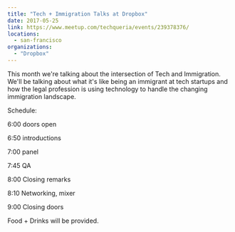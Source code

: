 ```yaml
---
title: "Tech + Immigration Talks at Dropbox"
date: 2017-05-25
link: https://www.meetup.com/techqueria/events/239378376/
locations:
  - san-francisco
organizations:
  - "Dropbox"
---
```


This month we're talking about the intersection of Tech and Immigration. We'll be talking about what it's like being an immigrant at tech startups and how the legal profession is using technology to handle the changing immigration landscape.

Schedule:

6:00 doors open

6:50 introductions

7:00 panel

7:45 QA

8:00 Closing remarks

8:10 Networking, mixer

9:00 Closing doors

Food + Drinks will be provided.
